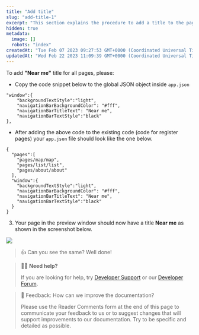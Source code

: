 ```yaml
---
title: "Add title"
slug: "add-title-1"
excerpt: "This section explains the procedure to add a title to the pages in Mini App."
hidden: true
metadata: 
  image: []
  robots: "index"
createdAt: "Tue Feb 07 2023 09:27:53 GMT+0000 (Coordinated Universal Time)"
updatedAt: "Wed Feb 22 2023 11:09:39 GMT+0000 (Coordinated Universal Time)"
---
```

To add **"Near me"** title for all pages, please:

- Copy the code snippet below to the global JSON object inside `app.json`

```Text app.json
"window":{
    "backgroundTextStyle":"light",
    "navigationBarBackgroundColor": "#fff",
    "navigationBarTitleText": "Near me",
    "navigationBarTextStyle":"black"
},
```

- After adding the above code to the existing code (code for register pages) your `app.json` file should look like the one below.

```Text app.json
{
  "pages":[
    "pages/map/map",
    "pages/list/list",
    "pages/about/about"
  ],
  "window":{
    "backgroundTextStyle":"light",
    "navigationBarBackgroundColor": "#fff",
    "navigationBarTitleText": "Near me",
    "navigationBarTextStyle":"black"
  }
}
```

3. Your page in the preview window should now have a title **Near me** as shown in the screenshot below.

![](https://files.readme.io/6ac9fe6-image.png)

> 👍 Can you see the same? Well done!

> 👨‍💻 **Need help?**
> 
> If you are looking for help, try [Developer Support](<>) or our [Developer Forum](<>).

> 📄 Feedback: How can we improve the documentation?
> 
> Please use the Reader Comments form at the end of this page to communicate your feedback to us or to suggest changes that will support improvements to our documentation. Try to be specific and detailed as possible.

